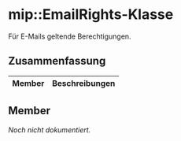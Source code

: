 # <a name="class-mipemailrights"></a>mip::EmailRights-Klasse 
Für E-Mails geltende Berechtigungen.
  
## <a name="summary"></a>Zusammenfassung
 Member                        | Beschreibungen                                
--------------------------------|---------------------------------------------
  
## <a name="members"></a>Member
_Noch nicht dokumentiert._
